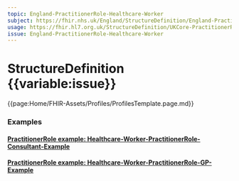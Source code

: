 ```yaml
---
topic: England-PractitionerRole-Healthcare-Worker
subject: https://fhir.nhs.uk/England/StructureDefinition/England-PractitionerRole-Healthcare-Worker
usage: https://fhir.hl7.org.uk/StructureDefinition/UKCore-PractitionerRole
issue: England-PractitionerRole-Healthcare-Worker
---
```


# StructureDefinition {{variable:issue}}

<nocheck>
{{page:Home/FHIR-Assets/Profiles/ProfilesTemplate.page.md}}

<div id="Examples" class="tabcontent">
  <h3>Examples</h3>
<h4><a href='https://simplifier.net/nhs-england-programme-implementation-guides/healthcare-worker-practitionerrole-consultant-example' target="_blank">PractitionerRole example: Healthcare-Worker-PractitionerRole-Consultant-Example</a></h4>
</div>

<div id="Feedback" class="tabcontent">
<h4><a href='https://simplifier.net/nhs-england-programme-implementation-guides/healthcare-worker-practitionerrole-gp-example' target="_blank">PractitionerRole example: Healthcare-Worker-PractitionerRole-GP-Example</a></h4>
</div>

</div>
</nocheck>
